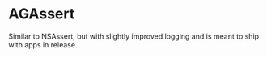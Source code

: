 AGAssert
========

Similar to NSAssert, but with slightly improved logging and is meant to ship with apps in release.
